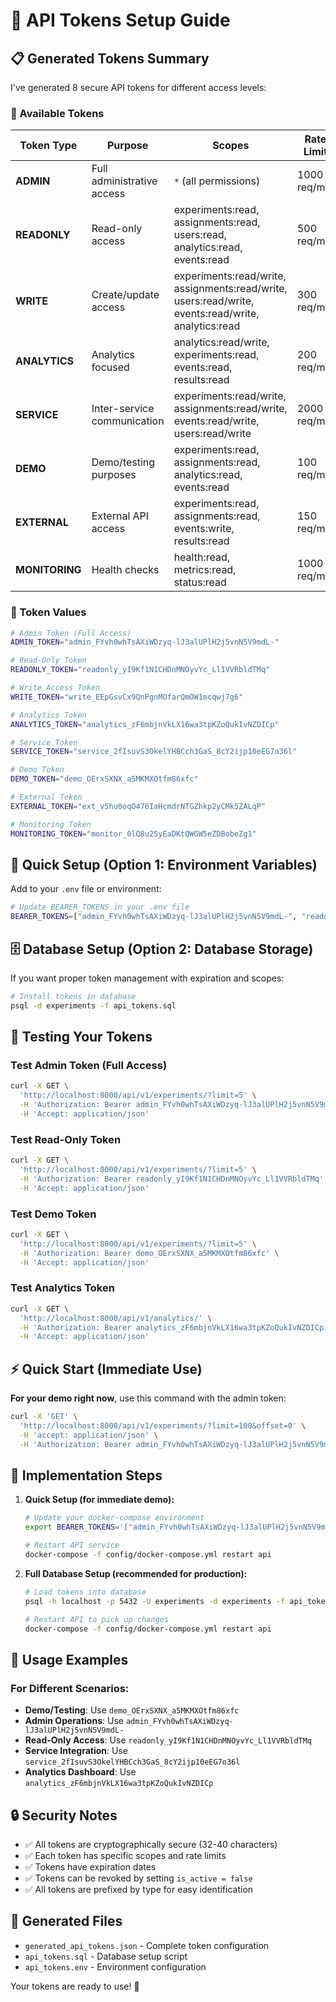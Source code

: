 # 🔐 API Tokens Setup Guide

## 📋 Generated Tokens Summary

I've generated 8 secure API tokens for different access levels:

### 🔑 Available Tokens

| Token Type | Purpose | Scopes | Rate Limit | Expires |
|------------|---------|---------|------------|---------|
| **ADMIN** | Full administrative access | `*` (all permissions) | 1000 req/min | 365 days |
| **READONLY** | Read-only access | experiments:read, assignments:read, users:read, analytics:read, events:read | 500 req/min | 180 days |
| **WRITE** | Create/update access | experiments:read/write, assignments:read/write, users:read/write, events:read/write, analytics:read | 300 req/min | 180 days |
| **ANALYTICS** | Analytics focused | analytics:read/write, experiments:read, events:read, results:read | 200 req/min | 90 days |
| **SERVICE** | Inter-service communication | experiments:read/write, assignments:read/write, events:read/write, users:read/write | 2000 req/min | 365 days |
| **DEMO** | Demo/testing purposes | experiments:read, assignments:read, analytics:read, events:read | 100 req/min | 30 days |
| **EXTERNAL** | External API access | experiments:read, assignments:read, events:write, results:read | 150 req/min | 90 days |
| **MONITORING** | Health checks | health:read, metrics:read, status:read | 1000 req/min | 365 days |

### 🔑 Token Values

```bash
# Admin Token (Full Access)
ADMIN_TOKEN="admin_FYvh0whTsAXiWDzyq-lJ3alUPlH2j5vnN5V9mdL-"

# Read-Only Token
READONLY_TOKEN="readonly_yI9Kf1N1CHDnMNOyvYc_Ll1VVRbldTMq"

# Write Access Token
WRITE_TOKEN="write_EEpGsvCx9QnPgnMOfarQmOW1mcqwj7g6"

# Analytics Token
ANALYTICS_TOKEN="analytics_zF6mbjnVkLX16wa3tpKZoQukIvNZDICp"

# Service Token
SERVICE_TOKEN="service_2fIsuvS3OkelYHBCch3GaS_8cY2ijp10eEG7o36l"

# Demo Token
DEMO_TOKEN="demo_OErxSXNX_a5MKMXOtfm86xfc"

# External Token
EXTERNAL_TOKEN="ext_v5hu0oqO476IaHcmdrNTGZhkp2yCMk5ZALqP"

# Monitoring Token
MONITORING_TOKEN="monitor_0lQ8u2SyEaDKtQWGW5eZDBobeZg1"
```

## 🚀 Quick Setup (Option 1: Environment Variables)

Add to your `.env` file or environment:

```bash
# Update BEARER_TOKENS in your .env file
BEARER_TOKENS=["admin_FYvh0whTsAXiWDzyq-lJ3alUPlH2j5vnN5V9mdL-", "readonly_yI9Kf1N1CHDnMNOyvYc_Ll1VVRbldTMq", "write_EEpGsvCx9QnPgnMOfarQmOW1mcqwj7g6", "analytics_zF6mbjnVkLX16wa3tpKZoQukIvNZDICp", "service_2fIsuvS3OkelYHBCch3GaS_8cY2ijp10eEG7o36l", "demo_OErxSXNX_a5MKMXOtfm86xfc", "ext_v5hu0oqO476IaHcmdrNTGZhkp2yCMk5ZALqP", "monitor_0lQ8u2SyEaDKtQWGW5eZDBobeZg1"]
```

## 🗄️ Database Setup (Option 2: Database Storage)

If you want proper token management with expiration and scopes:

```bash
# Install tokens in database
psql -d experiments -f api_tokens.sql
```

## 🧪 Testing Your Tokens

### Test Admin Token (Full Access)
```bash
curl -X GET \
  'http://localhost:8000/api/v1/experiments/?limit=5' \
  -H 'Authorization: Bearer admin_FYvh0whTsAXiWDzyq-lJ3alUPlH2j5vnN5V9mdL-' \
  -H 'Accept: application/json'
```

### Test Read-Only Token
```bash
curl -X GET \
  'http://localhost:8000/api/v1/experiments/?limit=5' \
  -H 'Authorization: Bearer readonly_yI9Kf1N1CHDnMNOyvYc_Ll1VVRbldTMq' \
  -H 'Accept: application/json'
```

### Test Demo Token
```bash
curl -X GET \
  'http://localhost:8000/api/v1/experiments/?limit=5' \
  -H 'Authorization: Bearer demo_OErxSXNX_a5MKMXOtfm86xfc' \
  -H 'Accept: application/json'
```

### Test Analytics Token
```bash
curl -X GET \
  'http://localhost:8000/api/v1/analytics/' \
  -H 'Authorization: Bearer analytics_zF6mbjnVkLX16wa3tpKZoQukIvNZDICp' \
  -H 'Accept: application/json'
```

## ⚡ Quick Start (Immediate Use)

**For your demo right now**, use this command with the admin token:

```bash
curl -X 'GET' \
  'http://localhost:8000/api/v1/experiments/?limit=100&offset=0' \
  -H 'accept: application/json' \
  -H 'Authorization: Bearer admin_FYvh0whTsAXiWDzyq-lJ3alUPlH2j5vnN5V9mdL-'
```

## 🔧 Implementation Steps

1. **Quick Setup (for immediate demo):**
   ```bash
   # Update your docker-compose environment
   export BEARER_TOKENS='["admin_FYvh0whTsAXiWDzyq-lJ3alUPlH2j5vnN5V9mdL-", "readonly_yI9Kf1N1CHDnMNOyvYc_Ll1VVRbldTMq", "demo_OErxSXNX_a5MKMXOtfm86xfc"]'
   
   # Restart API service
   docker-compose -f config/docker-compose.yml restart api
   ```

2. **Full Database Setup (recommended for production):**
   ```bash
   # Load tokens into database
   psql -h localhost -p 5432 -U experiments -d experiments -f api_tokens.sql
   
   # Restart API to pick up changes
   docker-compose -f config/docker-compose.yml restart api
   ```

## 🎯 Usage Examples

### For Different Scenarios:

- **Demo/Testing**: Use `demo_OErxSXNX_a5MKMXOtfm86xfc`
- **Admin Operations**: Use `admin_FYvh0whTsAXiWDzyq-lJ3alUPlH2j5vnN5V9mdL-`
- **Read-Only Access**: Use `readonly_yI9Kf1N1CHDnMNOyvYc_Ll1VVRbldTMq`
- **Service Integration**: Use `service_2fIsuvS3OkelYHBCch3GaS_8cY2ijp10eEG7o36l`
- **Analytics Dashboard**: Use `analytics_zF6mbjnVkLX16wa3tpKZoQukIvNZDICp`

## 🔒 Security Notes

- ✅ All tokens are cryptographically secure (32-40 characters)
- ✅ Each token has specific scopes and rate limits
- ✅ Tokens have expiration dates
- ✅ Tokens can be revoked by setting `is_active = false`
- ✅ All tokens are prefixed by type for easy identification

## 📁 Generated Files

- `generated_api_tokens.json` - Complete token configuration
- `api_tokens.sql` - Database setup script  
- `api_tokens.env` - Environment configuration

Your tokens are ready to use! 🎉

